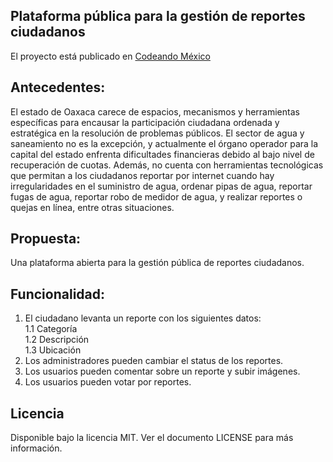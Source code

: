 ## Plataforma pública para la gestión de reportes ciudadanos

El proyecto está publicado en [Codeando
México](http://codeandomexico.org/proyectos/7)

## Antecedentes: 
El estado de Oaxaca carece de espacios, mecanismos y herramientas específicas para encausar la participación ciudadana ordenada y estratégica en la resolución de problemas públicos. El sector de agua y saneamiento no es la excepción, y actualmente el órgano operador para la capital del estado enfrenta dificultades financieras debido al bajo nivel de recuperación de cuotas. Además, no cuenta con herramientas tecnológicas que permitan a los ciudadanos reportar por internet cuando hay irregularidades en el suministro de agua, ordenar pipas de agua, reportar fugas de agua, reportar robo de medidor de agua, y realizar reportes o quejas en línea, entre otras situaciones. 

## Propuesta: 
Una plataforma abierta para la gestión pública de reportes ciudadanos. 

## Funcionalidad: 
1. El ciudadano levanta un reporte con los siguientes datos:  
1.1 Categoría  
1.2 Descripción   
1.3 Ubicación  
2. Los administradores pueden cambiar el status de los reportes.
3. Los usuarios pueden comentar sobre un reporte y subir imágenes. 
4. Los usuarios pueden votar por reportes.

## Licencia

Disponible bajo la licencia MIT. Ver el documento LICENSE para más información.
